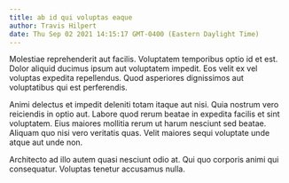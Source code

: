 ```yaml
---
title: ab id qui voluptas eaque
author: Travis Hilpert
date: Thu Sep 02 2021 14:15:17 GMT-0400 (Eastern Daylight Time)
---
```

Molestiae reprehenderit aut facilis. Voluptatem temporibus optio id et est. Dolor aliquid ducimus ipsum aut voluptatem impedit. Eos velit ex vel voluptas expedita repellendus. Quod asperiores dignissimos aut voluptatibus qui est perferendis.

 Animi delectus et impedit deleniti totam itaque aut nisi. Quia nostrum vero reiciendis in optio aut. Labore quod rerum beatae in expedita facilis et sint voluptatem. Eius maiores mollitia rerum ut harum nesciunt sed beatae. Aliquam quo nisi vero veritatis quas. Velit maiores sequi voluptate unde atque aut unde non.

 Architecto ad illo autem quasi nesciunt odio at. Qui quo corporis animi qui consequatur. Voluptas tenetur accusamus nulla.